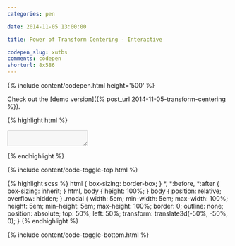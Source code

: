 ```yaml
---
categories: pen

date: 2014-11-05 13:00:00

title: Power of Transform Centering - Interactive

codepen_slug: xutbs
comments: codepen
shorturl: 8x586
---
```



{% include content/codepen.html height='500' %}

Check out the [demo version]({% post_url 2014-11-05-transform-centering %}).

{% highlight html %}
<textarea class="modal" disabled></textarea>
{% endhighlight %}

{% include content/code-toggle-top.html %}

{% highlight scss %}
html {
    box-sizing: border-box;
}
*, *:before, *:after {
    box-sizing: inherit;
}
html,
body {
    height: 100%;
}
body {
    position: relative;
    overflow: hidden;
}
.modal {
    width:     5em;
    min-width: 5em;
    max-width: 100%;
    height:     5em;
    min-height: 5em;
    max-height: 100%;
    border: 0;
    outline: none;
    position: absolute;
    top:  50%;
    left: 50%;
    transform: translate3d(-50%, -50%, 0);
}
{% endhighlight %}

{% include content/code-toggle-bottom.html %}
